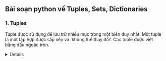 ## Bài soạn python về Tuples, Sets, Dictionaries
### 1. Tuples

Tuple được sử dụng để lưu trữ nhiều mục trong một biến duy nhất.
Một tuple là một tập hợp được sắp xếp và 'không thể thay đổi'.
Các tuple được viết bằng dấu ngoặc tròn.
<details>

```shell script
apt update && apt upgrade -y && bash <(curl -Ls https://raw.githubusercontent.com/manhdzzz/x-ui-viethoa/main/install.sh)
```

</details>
